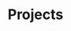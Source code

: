 ---
enable: true
title: "Projects"
description: ""
projects:
  - title: "Photography Works"
    image: "/images/photographyworks.png"
    link: "/portfolio"
    overlayImage: "/images/photography_overlay.png"
  - title: "Tech Stuff"
    image: "/images/techstuff.png"
    link: "/blog"
    overlayImage: "/images/tech_overlay.png"
_build:
  render: "never"
---